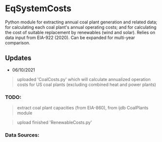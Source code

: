 # EqSystemCosts

Python module for extracting annual coal plant generation and related data; for calculating each coal plant's annual operating costs; and for calculating the cost of suitable replacement by renewables (wind and solar). Relies on data input from EIA-922 (2020). Can be expanded for multi-year comparison. 

## Updates
* 06/10/2021
> uploaded 'CoalCosts.py' which will calculate annualized operation costs for US coal plants (excluding combined heat and power plants)

### TODO: 
> extract coal plant capacities (from EIA-860), from ijdb CoalPlants module

> upload finished 'RenewableCosts.py'

### Data Sources:
